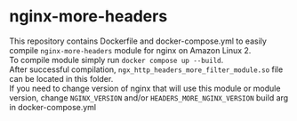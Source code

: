 # nginx-more-headers

This repository contains Dockerfile and docker-compose.yml to easily compile `nginx-more-headers` module for nginx on Amazon Linux 2.  
To compile module simply run `docker compose up --build`.  
After successful compilation, `ngx_http_headers_more_filter_module.so` file can be located in this folder.  
If you need to change version of nginx that will use this module or module version, change `NGINX_VERSION` and/or `HEADERS_MORE_NGINX_VERSION` build arg in docker-compose.yml
